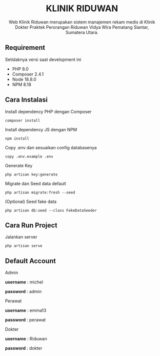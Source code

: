 <div style="text-align:center">

# KLINIK RIDUWAN

Web Klinik Riduwan merupakan sistem manajemen rekam medis di Klinik Dokter Praktek Perorangan Riduwan Vidya Wira Pematang Siantar, Sumatera Utara.

</div>

## Requirement

Setidaknya versi saat development ini

-   PHP 8.0
-   Composer 2.4.1
-   Node 18.8.0
-   NPM 8.18

## Cara Instalasi

Install dependency PHP dengan Composer

```
composer install
```

Install dependency JS dengan NPM

```
npm install
```

Copy .env dan sesuaikan config databasenya

```
copy .env.example .env
```

Generate Key

```
php artisan key:generate
```

Migrate dan Seed data default

```
php artisan migrate:fresh --seed
```

(Optional) Seed fake data

```
php artisan db:seed --class FakeDataSeeder
```

## Cara Run Project

Jalankan server

```
php artisan serve
```

## Default Account

Admin

**username** : michel

**password** : admin

Perawat

**username** : emma13

**password** : perawat

Dokter

**username** : Riduwan

**password** : dokter
